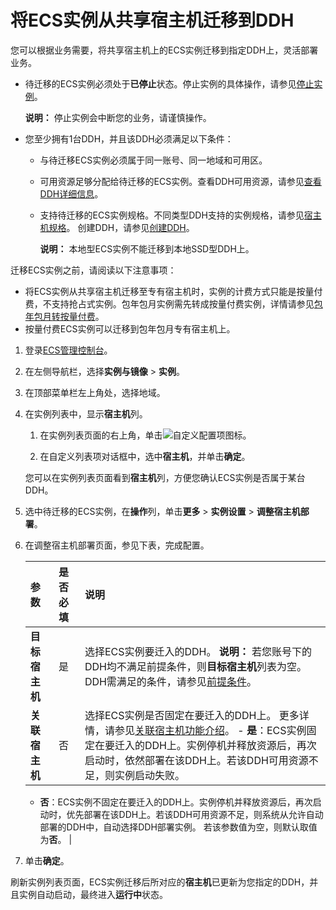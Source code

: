 # 将ECS实例从共享宿主机迁移到DDH

您可以根据业务需要，将共享宿主机上的ECS实例迁移到指定DDH上，灵活部署业务。

-   待迁移的ECS实例必须处于**已停止**状态。停止实例的具体操作，请参见[停止实例](/cn.zh-CN/实例/管理实例/停止实例.md)。

    **说明：** 停止实例会中断您的业务，请谨慎操作。

-   您至少拥有1台DDH，并且该DDH必须满足以下条件：
    -   与待迁移ECS实例必须属于同一账号、同一地域和可用区。
    -   可用资源足够分配给待迁移的ECS实例。查看DDH可用资源，请参见[查看DDH详细信息](/cn.zh-CN/用户指南/查看DDH相关资源/查看DDH详细信息.md)。
    -   支持待迁移的ECS实例规格。不同类型DDH支持的实例规格，请参见[宿主机规格](/cn.zh-CN/产品简介/宿主机规格.md)。 创建DDH，请参见[创建DDH](/cn.zh-CN/快速入门/创建DDH.md)。

        **说明：** 本地型ECS实例不能迁移到本地SSD型DDH上。


迁移ECS实例之前，请阅读以下注意事项：

-   将ECS实例从共享宿主机迁移至专有宿主机时，实例的计费方式只能是按量付费，不支持抢占式实例。包年包月实例需先转成按量付费实例，详情请参见[包年包月转按量付费](/cn.zh-CN/产品定价/转换计费方式/包年包月转按量付费.md)。
-   按量付费ECS实例可以迁移到包年包月专有宿主机上。

1.  登录[ECS管理控制台](https://ecs.console.aliyun.com)。

2.  在左侧导航栏，选择**实例与镜像** \> **实例**。

3.  在顶部菜单栏左上角处，选择地域。

4.  在实例列表中，显示**宿主机**列。

    1.  在实例列表页面的右上角，单击![自定义配置项](https://static-aliyun-doc.oss-accelerate.aliyuncs.com/assets/img/zh-CN/5653909951/p1350.png)图标。

    2.  在自定义列表项对话框中，选中**宿主机**，并单击**确定**。

    您可以在实例列表页面看到**宿主机**列，方便您确认ECS实例是否属于某台DDH。

5.  选中待迁移的ECS实例，在**操作**列，单击**更多** \> **实例设置** \> **调整宿主机部署**。

6.  在调整宿主机部署页面，参见下表，完成配置。

    |参数|是否必填|说明|
    |:-|:---|:-|
    |**目标宿主机**|是|选择ECS实例要迁入的DDH。 **说明：** 若您账号下的DDH均不满足前提条件，则**目标宿主机**列表为空。DDH需满足的条件，请参见[前提条件](#li_targetddh)。 |
    |**关联宿主机**|否|选择ECS实例是否固定在要迁入的DDH上。 更多详情，请参见[关联宿主机功能介绍](/cn.zh-CN/产品简介/功能特性/功能特性.md)。     -   **是**：ECS实例固定在要迁入的DDH上。实例停机并释放资源后，再次启动时，依然部署在该DDH上。若该DDH可用资源不足，则实例启动失败。
    -   **否**：ECS实例不固定在要迁入的DDH上。实例停机并释放资源后，再次启动时，优先部署在该DDH上。若该DDH可用资源不足，则系统从允许自动部署的DDH中，自动选择DDH部署实例。
 若该参数值为空，则默认取值为**否**。 |

7.  单击**确定**。


刷新实例列表页面，ECS实例迁移后所对应的**宿主机**已更新为您指定的DDH，并且实例自动启动，最终进入**运行中**状态。

